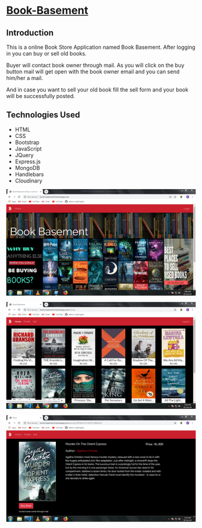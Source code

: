 # [Book-Basement](http://book-basement.herokuapp.com)
## Introduction
This is a online Book Store Application named Book Basement. After logging in you can buy or sell old books.


Buyer will contact book owner through mail. As you will click on the buy button mail will get open with the book owner email and you can send him/her a mail.  


And in case you want to sell your old book fill the sell form and your book will be successfully posted.
## Technologies Used
* HTML
* CSS
* Bootstrap
* JavaScript
* JQuery
* Express.js
* MongoDB
* Handlebars
* Cloudinary


![alt text](/public/screenshots/landingPage.png)

![alt text](/public/screenshots/homePage.png)

![alt text](/public/screenshots/book.png)


